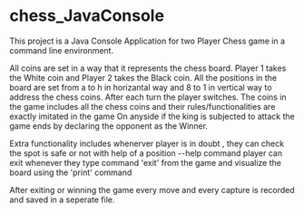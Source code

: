 # chess_JavaConsole

This project is a Java Console Application for two Player Chess game in a command line environment.

All coins are set in a way that it represents the chess board. Player 1 takes the White coin and Player 2 takes the Black coin. All the positions in the board are set from a to h in horizantal way and 8 to 1 in vertical way to address the chess coins. After each turn the player switches. The coins in the game includes all the chess coins and their rules/functionalities are exactly imitated in the game On anyside if the king is subjected to attack the game ends by declaring the opponent as the Winner.

Extra functionality includes whenerver player is in doubt , they can check the spot is safe or not with help of a position --help command player can exit whenever they type command 'exit' from the game and visualize the board using the 'print' command

After exiting or winning the game every move and every capture is recorded and saved in a seperate file.
